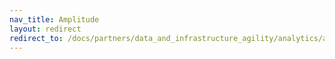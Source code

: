 ```yaml
---
nav_title: Amplitude
layout: redirect
redirect_to: /docs/partners/data_and_infrastructure_agility/analytics/amplitude_for_currents/
---
```

